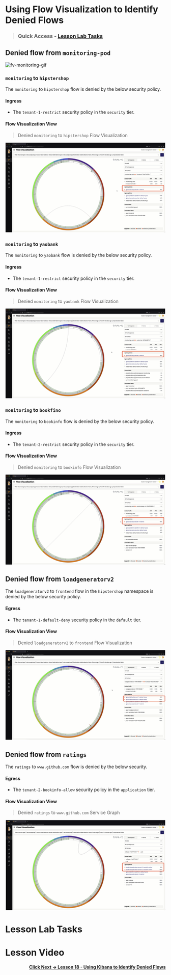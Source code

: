 # Using Flow Visualization to Identify Denied Flows

> ### Quick Access - [Lesson Lab Tasks](#Lesson-Lab-Tasks) 

## Denied flow from `monitoring-pod`

![fv-monitoring-gif](images/fv-monitoring.gif)

### `monitoring` to `hipstershop`

The `monitoring` to `hipstershop` flow is denied by the below security policy.

#### Ingress

- The `tenant-1-restrict` security policy in the `security` tier.

#### Flow Visualization View

> Denied `monitoring` to `hipstershop` Flow Visualization

![fv-monitoring-frontend-deny.png](images/fv-monitoring-frontend-deny.png)

### `monitoring` to `yaobank`

The `monitoring` to `yaobank` flow is denied by the below security policy.

#### Ingress


- The `tenant-1-restrict` security policy in the `security` tier.

#### Flow Visualization View

> Denied `monitoring` to `yaobank` Flow Visualization

![fv-monitoring-customer-deny.png](images/fv-monitoring-customer-deny.png)

### `monitoring` to `bookfino`

The `monitoring` to `bookinfo` flow is denied by the below security policy.

#### Ingress

- The `tenant-2-restrict` security policy in the `security` tier.

#### Flow Visualization View

> Denied `monitoring` to `bookinfo` Flow Visualization

![fv-monitoring-productpage-deny.png](images/fv-monitoring-productpage-deny.png)

## Denied flow from `loadgeneratorv2`

The `loadgeneratorv2` to `frontend` flow in the `hipstershop` namespace is denied by the below security policy.

#### Egress

- The `tenant-1-default-deny` security policy in the `default` tier. 

#### Flow Visualization View

> Denied `loadgeneratorv2` to `frontend` Flow Visualization

![fv-loadgenerator-deny.png](images/fv-loadgeneratorv2-deny.png)

## Denied flow from `ratings`

The `ratings` to `www.github.com` flow is denied by the below security.

#### Egress

- The `tenant-2-bookinfo-allow` security policy in the `application` tier. 

#### Flow Visualization View

> Denied `ratings`  to `www.github.com` Service Graph

![fv-ratings-deny.png](images/fv-ratings-pub-deny.png)

# Lesson Lab Tasks

# Lesson Video


#### <div align="right">  [Click Next -> Lesson 18 - Using Kibana to Identify Denied Flows](https://github.com/Pooriya-a/quickstart-self-service/blob/main/modules/32.kibana-denied-flows.md) </div>
